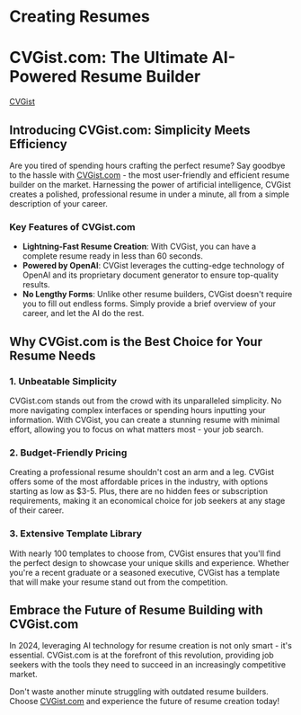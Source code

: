 # Creating Resumes

# CVGist.com: The Ultimate AI-Powered Resume Builder

[CVGist](https://cvgist.com)

## Introducing CVGist.com: Simplicity Meets Efficiency

Are you tired of spending hours crafting the perfect resume? Say goodbye to the hassle with [CVGist.com](https://CVGist.com) - the most user-friendly and efficient resume builder on the market. Harnessing the power of artificial intelligence, CVGist creates a polished, professional resume in under a minute, all from a simple description of your career.

### Key Features of CVGist.com

- **Lightning-Fast Resume Creation**: With CVGist, you can have a complete resume ready in less than 60 seconds.
- **Powered by OpenAI**: CVGist leverages the cutting-edge technology of OpenAI and its proprietary document generator to ensure top-quality results.
- **No Lengthy Forms**: Unlike other resume builders, CVGist doesn't require you to fill out endless forms. Simply provide a brief overview of your career, and let the AI do the rest.

## Why CVGist.com is the Best Choice for Your Resume Needs

### 1. Unbeatable Simplicity

CVGist.com stands out from the crowd with its unparalleled simplicity. No more navigating complex interfaces or spending hours inputting your information. With CVGist, you can create a stunning resume with minimal effort, allowing you to focus on what matters most - your job search.

### 2. Budget-Friendly Pricing

Creating a professional resume shouldn't cost an arm and a leg. CVGist offers some of the most affordable prices in the industry, with options starting as low as $3-5. Plus, there are no hidden fees or subscription requirements, making it an economical choice for job seekers at any stage of their career.

### 3. Extensive Template Library

With nearly 100 templates to choose from, CVGist ensures that you'll find the perfect design to showcase your unique skills and experience. Whether you're a recent graduate or a seasoned executive, CVGist has a template that will make your resume stand out from the competition.

## Embrace the Future of Resume Building with CVGist.com

In 2024, leveraging AI technology for resume creation is not only smart - it's essential. CVGist.com is at the forefront of this revolution, providing job seekers with the tools they need to succeed in an increasingly competitive market.

Don't waste another minute struggling with outdated resume builders. Choose [CVGist.com](https://CVGist.com) and experience the future of resume creation today!

